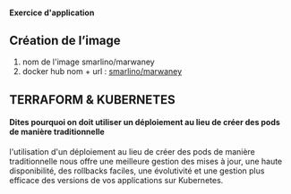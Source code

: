 #### Exercice d'application

## Création de l’image

 1. nom de l'image smarlino/marwaney
 2. docker hub nom + url : [smarlino/marwaney](https://hub.docker.com/r/smarlino/marwaney)

## TERRAFORM  & KUBERNETES

#### Dites pourquoi on doit utiliser un déploiement au lieu de créer des pods de manière traditionnelle

l'utilisation d'un déploiement au lieu de créer des pods de manière traditionnelle nous offre une meilleure gestion des mises à jour, une haute disponibilité, des rollbacks faciles, une évolutivité et une gestion plus efficace des versions de vos applications sur Kubernetes.